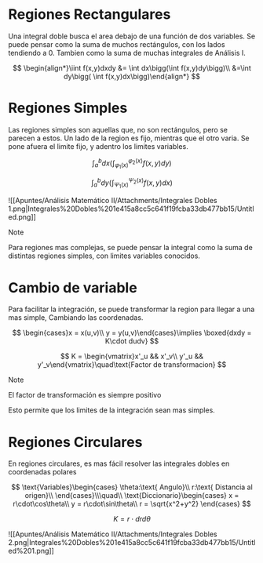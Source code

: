 # Regiones Rectangulares

Una integral doble busca el area debajo de una función de dos variables. Se puede pensar como la suma de muchos rectángulos, con los lados tendiendo a $0$. Tambien como la suma de muchas integrales de Análisis I.

$$
\begin{align*}\iint f(x,y)dxdy &= \int dx\bigg(\int f(x,y)dy\bigg)\\
&=\int dy\bigg( \int f(x,y)dx\bigg)\end{align*}
$$

# Regiones Simples

Las regiones simples son aquellas que, no son rectángulos, pero se parecen a estos. Un lado de la region es fijo, mientras que el otro varia. Se pone afuera el limite fijo, y adentro los limites variables.

$$
\int_a^bdx\bigg(\int_{\varphi_1(x)}^{\varphi_2(x)}f(x,y)dy\bigg)
$$

$$
\int_a^bdy\bigg(\int_{\Psi_1(x)}^{\Psi_2(x)}f(x,y)dx\bigg)
$$

![[Apuntes/Análisis Matemático II/Attachments/Integrales Dobles 1.png|Integrales%20Dobles%201e415a8cc5c641f19fcba33db477bb15/Untitled.png]]

> [!note]
> Para regiones mas complejas, se puede pensar la integral como la suma de distintas regiones simples, con limites variables conocidos.


# Cambio de variable

Para facilitar la integración, se puede transformar la region para llegar a una mas simple, Cambiando las coordenadas.

$$
\begin{cases}x = x(u,v)\\
y = y(u,v)\end{cases}\implies \boxed{dxdy = K\cdot dudv}
$$

$$
K = \begin{vmatrix}x'_u && x'_v\\
y'_u && y'_v\end{vmatrix}\quad\text{Factor de transformacion}
$$

> [!note]
> El factor de transformación es siempre positivo


Esto permite que los limites de la integración sean mas simples.

# Regiones Circulares

En regiones circulares, es mas fácil resolver las integrales dobles en coordenadas polares

$$
\text{Variables}\begin{cases}
\theta:\text{ Angulo}\\
r:\text{ Distancia al origen}\\
\end{cases}\\\quad\\
\text{Diccionario}\begin{cases}
x = r\cdot\cos\theta\\
y = r\cdot\sin\theta\\
r = \sqrt{x^2+y^2}
\end{cases}
$$

$$
K = r\cdot drd\theta
$$

![[Apuntes/Análisis Matemático II/Attachments/Integrales Dobles 2.png|Integrales%20Dobles%201e415a8cc5c641f19fcba33db477bb15/Untitled%201.png]]